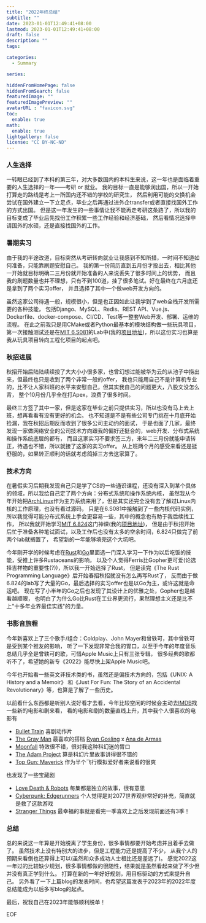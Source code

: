 ```yaml
---
title: "2022年终总结"
subtitle: ""
date: 2023-01-01T12:49:41+08:00
lastmod: 2023-01-01T12:49:41+08:00
draft: false
description: ""
tags:

categories:
  - Summary

series:

hiddenFromHomePage: false
hiddenFromSearch: false
featuredImage: ""
featuredImagePreview: ""
avatarURL : "favicon.svg"
toc:
  enable: true
math:
  enable: true
lightgallery: false
license: "CC BY-NC-ND"
---
```

<!-- Summary -->

<!--more-->

<!-- Main Content -->


### 人生选择

一转眼已经到了本科的第三年，对大多数国内的本科生来说，这一年也是面临着重要的人生选择的一年——考研 or 就业。
我的目标一直是能够润出国，所以一开始打算走的路线是考上一所国内还不错的学校的研究生，
然后利用可能的交换机会尝试在国外建立一下立足点，毕业之后再通过进外企transfer或者直接找国外工作的方式出国。
但是这一年发生的一些事情让我不能再走考研这条路了，所以我的目标变成了毕业后先找份工作积累一些工作经验和经济基础，
然后看情况选择申请国外的水硕，还是直接找国外的工作。

### 暑期实习

由于我的半途改道，目标突然从考研转向就业让我感到不知所措，一时间不知道如何准备，只能靠刷题安慰自己。
我的第一份简历直到五月份才投出去，相比其他一开始就目标明确二三月份就开始准备的人来说丢失了很多时间上的优势，
而且我的刷题数量也并不理想，只有不到100道，挂了很多笔试。好在最终在六月底还是拿到了两个实习offer，
并且选择了其中一个做web开发方向的。

虽然这家公司待遇一般，规模很小，但是也正因如此让我学到了web全栈开发所需要的各种技能，
包括Django、MySQL、Redis、REST API、Vue.js、Dockerfile、docker-compose、CI/CD、Test等一整套Web开发、部署、运维的流程。
在此之前我只是用CMake或者Python最基本的模块结构做一些玩具项目，第一次接触测试还是在[MIT 6.S081](https://pdos.csail.mit.edu/6.828/2021/schedule.html)的Lab中(我的[项目地址](https://github.com/ASjet/mit6.S081))，所以这份实习也算是我从玩具项目转向工程化项目的起点吧。

### 秋招进展

秋招开始后陆陆续续投了大大小小很多家，也曾幻想过能被华为云的从池子中捞出来，但最终也只是收到了两个非常一般的offer，
我也只能用自己不是计算机专业的，比不让人家科班的水平来安慰自己，但其实我自己的问题更大，八股文没怎么背，
整个10月份几乎全在打Apex，浪费了很多时间。

最终三方签了其中一家，但是这家在毕业之前只提供实习，所以也没有马上去上班，想再看看有没有更好的机会。
也不知道是不是有些公司专门挑在十月底开始捡漏，我在秋招后期反而收到了很多公司主动约的面试，
于是也面了几家，最终发现一家做网络安全的公司技术方向跟我的偏好还挺合的，web开发、分布式系统和操作系统底层的都有，
而且这家实习不要求签三方，来年二三月份就能申请转正，待遇也不错，所以就接了这家的实习offer。
从上班两个月的感受来看还是挺舒服的，如果转正顺利的话就考虑鸽掉三方去这家算了。

### 技术方向

在暑假实习后期我发现自己只是学了CS的一些通识课程，还没有深入到某个具体的领域，所以我给自己定了两个方向：分布式系统和操作系统内核，
虽然我从今年开始把[ArchLinux](https://archlinux.org/)作为主力系统来用了，但是其实还完全没有去了解过Linux内核的工作原理，也没有看过源码，
只是在6.S081中接触到了一些内核代码实例，所以我觉得可能分布式系统上手会更容易一些，其中的概念也有助于我后续找工作，
所以我就开始学习[MIT 6.824](https://pdos.csail.mit.edu/6.824/schedule.html)这门神课(我的[项目地址](https://github.com/ASjet/mit6.824))，
但是由于秋招开始后忙于准备各种笔试面试，以及工作后也没有太多的空余时间，6.824只做完了前两个lab就搁置了，
希望新的一年能够填完这个大坑吧。

今年刚开学的时候考虑在[Rust](https://www.rust-lang.org/)和[Go](https://go.dev)里面选一门深入学习一下作为以后吃饭的技能，受推上许多Rustaceans的影响，
以及个人觉得Ferris比Gopher更可爱(论选择吉祥物的重要性(?))，所以我一开始选择了Rust，
但是读完《The Rust Programming Language》后开始春招秋招就没有怎么再写Rust了，
反而由于做6.824的lab写了大量的Go，最后选择的实习offer也是以Go为主，或许这就是命运吧。
现在写了小半年的Go之后也发现了其设计上的优雅之处，Gopher也是越看越顺眼，
也明白了为什么Go比Rust在工业界更流行，果然理想主义还是比不上"十多年业界最佳实践"的力量。

### 书影音旅程

今年新喜欢上了三个歌手/组合：Coldplay、John Mayer和曾轶可，其中曾轶可是受到某个推友的影响，
听了一下发现非常合我的胃口，以至于今年的年度音乐总结几乎全是曾轶可的歌，可惜Apple Music上只有三张专辑，
很多经典的歌都听不了，希望她的新专《2022》能尽快上架Apple Music吧。

今年也开始看一些英文非技术类的书，虽然还是偏技术方向的，包括《UNIX: A History and a Memoir》
和《Just For Fun: The Story of an Accidental Revolutionary》等，也算是了解了一些历史。

以前看什么东西都是听别人说好看才去看，今年比较空闲的时候会主动去[IMDB](https://www.imdb.com/)找一些新的电影和剧来看，
看的电影和剧的数量直线上升，其中我个人很喜欢的电影有

- [Bullet Train](https://www.imdb.com/title/tt12593682/) 喜剧动作片
- [The Gray Man](https://www.imdb.com/title/tt1649418/) 最喜欢的搭档 [Ryan Gosling](https://en.wikipedia.org/wiki/Ryan_Gosling) x [Ana de Armas](https://en.wikipedia.org/wiki/Ana_de_Armas)
- [Moonfall](https://www.imdb.com/title/tt5834426/) 特效很不错，很对我这种科幻迷的胃口
- [The Adam Project](https://www.imdb.com/title/tt2463208/) 算是科幻片里故事讲得很不错的
- [Top Gun: Maverick](https://www.imdb.com/title/tt1745960/) 作为半个飞行模拟爱好者来说看的很爽

也发现了一些宝藏剧

- [Love Death & Robots](https://www.imdb.com/title/tt9561862/) 每集都是独立的故事，很有意思
- [Cyberpunk: Edgerunners](https://www.imdb.com/title/tt12590266/) 个人觉得是对2077世界观非常好的补充，简直就是救了这款游戏
- [Stranger Things](https://www.imdb.com/title/tt4574334/) 最幸福的事就是看完一季喜欢上之后发现前面还有3季！

### 总结

总的来说这一年算是开始脱离了学生身份，很多事情都要开始考虑并且着手去做了。
虽然技术上没有特别大的进步，但是工程能力还是提高了不少，
从我个人的预期来看倒也还算得上可以(虽然和众多成功人士相比还是差远了)。
感觉2022这一年过的比较缺少规划，很多事情都做的很随性，结果就是虽然看起来做了不少但并没有真正学到什么。
打算在新的一年好好规划，用目标驱动的方式来提升自己。
另外看了一下上篇blog的发表时间，也希望这篇发表于2023年的2022年度总结能成为以后多写blog的起点。

最后，祝我自己在2023年能够顺利脱单！

EOF